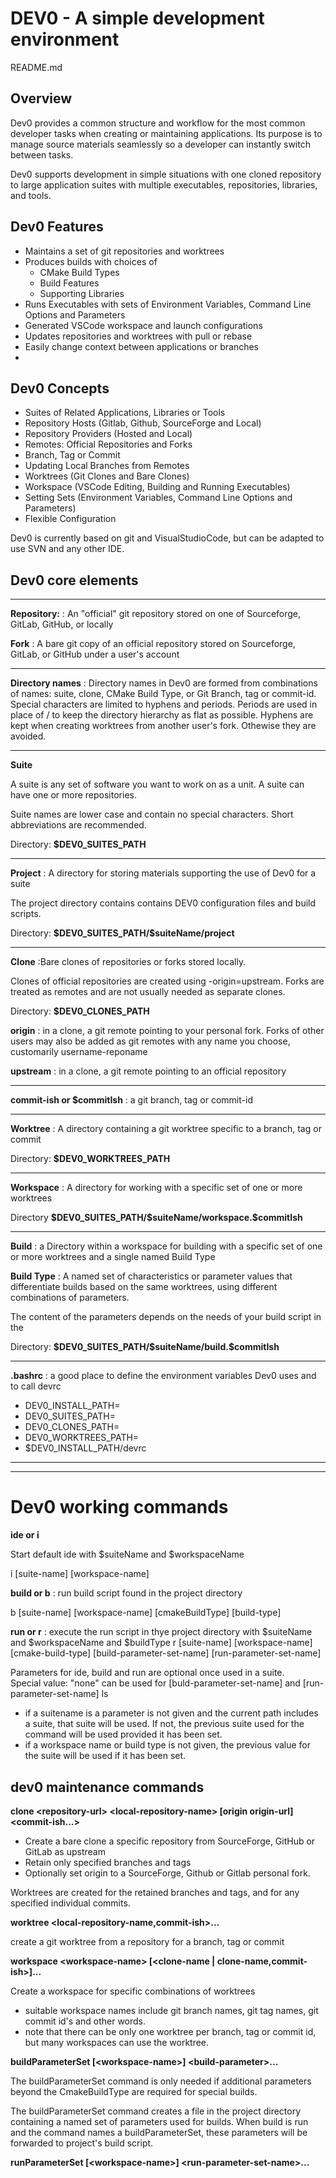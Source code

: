 # DEV0 - A simple development environment

README.md

## Overview

Dev0 provides a common structure and workflow for the most common developer tasks
when creating or maintaining applications. Its purpose is to manage source materials
seamlessly so a developer can instantly switch between tasks.

Dev0 supports development in simple situations with one cloned repository
to large application suites with multiple executables, repositories,
libraries, and tools.

## Dev0 Features

- Maintains a set of git repositories and worktrees
- Produces builds with choices of
  - CMake Build Types
  - Build Features
  - Supporting Libraries
- Runs Executables with sets of Environment Variables, Command Line Options and Parameters
- Generated VSCode workspace and launch configurations
- Updates repositories and worktrees with pull or rebase
- Easily change context between applications or branches
-
## Dev0 Concepts

- Suites of Related Applications, Libraries or Tools
- Repository Hosts (Gitlab, Github, SourceForge and Local)
- Repository Providers (Hosted and Local)
- Remotes: Official Repositories and Forks
- Branch, Tag or Commit
- Updating Local Branches from Remotes
- Worktrees (Git Clones and Bare Clones)
- Workspace (VSCode Editing, Building and Running Executables)
- Setting Sets (Environment Variables, Command Line Options and Parameters)
- Flexible Configuration

Dev0 is currently based on git and VisualStudioCode, but can be adapted to use SVN  and any other IDE.

## Dev0 core elements

***
**Repository:**
: An "official" git repository stored on one of Sourceforge, GitLab, GitHub, or locally

**Fork**
: A bare git copy of an official repository stored on Sourceforge, GitLab, or GitHub under a user's account
***
**Directory names**
: Directory names in Dev0 are formed from combinations of names: suite, clone, CMake Build Type, or Git Branch, tag or commit-id.  Special characters are limited to hyphens and periods.  Periods are used in place of / to keep the directory hierarchy as flat as possible. Hyphens are kept when creating worktrees from another user's fork.  Othewise they are avoided.
***
**Suite**

A suite is any set of software you want to work on as a unit.  A suite can have one or more repositories.

Suite names are lower case and contain no special characters.  Short abbreviations are recommended.

Directory: **$DEV0_SUITES_PATH**
***
**Project**
: A directory for storing materials supporting the use of Dev0 for a suite

The project directory contains contains DEV0 configuration files and build scripts.

Directory: **\$DEV0\_SUITES\_PATH/\$suiteName/project**
***
**Clone**
:Bare clones of repositories or forks stored locally.

Clones of official repositories are created using -origin=upstream.  Forks are treated as remotes and are not usually needed as separate clones.

Directory: **\$DEV0\_CLONES\_PATH**

**origin**
: in a clone, a git remote pointing to your personal fork.  Forks of other users may also be added as git remotes with any name you choose, customarily username-reponame

**upstream**
: in a clone, a git remote pointing to an official repository

***
**commit-ish or \$commitIsh**
: a git branch, tag or commit-id
***
**Worktree**
: A directory containing a git worktree specific to a branch, tag or commit

Directory: **\$DEV0\_WORKTREES\_PATH**

***

**Workspace**
: A directory for working with a specific set of one or more worktrees

Directory **\$DEV0\_SUITES\_PATH\/$suiteName\/workspace.\$commitIsh**
***

**Build** 
: a Directory within a workspace for building with a specific set of one or more worktrees and a single named Build Type

**Build Type**
: A named set of characteristics or parameter values that differentiate builds based on the same worktrees, using different combinations of parameters. 

The content of the parameters depends on the needs of your build script in the 

Directory: **\$DEV0\_SUITES\_PATH\/$suiteName\/build.\$commitIsh**
***

**.bashrc**
: a good place to define the environment variables Dev0 uses and to call devrc

- DEV0_INSTALL_PATH=
- DEV0_SUITES_PATH=
- DEV0_CLONES_PATH=
- DEV0_WORKTREES_PATH=
- $DEV0_INSTALL_PATH/devrc
***
***
# Dev0 working commands

**ide or i**

Start default ide with $suiteName and $workspaceName

i [suite-name] [workspace-name]

**build or b**
: run build script found in the project directory 

b [suite-name] [workspace-name] [cmakeBuildType] [build-type]

**run or r**
: execute the run script in thye project directory with $suiteName and $workspaceName and $buildType
r [suite-name] [workspace-name] [cmake-build-type] [build-parameter-set-name] [run-parameter-set-name]

Parameters for ide, build and run are optional once used in a suite.  
Special value: "none" can be used for [buld-parameter-set-name] and [run-parameter-set-name] ls

- if a suitename is a parameter is not given and the current path includes a suite, that suite will be used.  If not, the previous suite used for the command will be used provided it has been set.
- if a workspace name  or build type is not given, the previous value for the suite will be used if it has been set.

## dev0 maintenance commands

**clone \<repository-url> \<local-repository-name> [origin origin-url] \<commit-ish...>**

- Create a bare clone a specific repository from SourceForge, GitHub or GitLab as upstream
- Retain only specified branches and tags
- Optionally set origin to a SourceForge, Github or Gitlab personal fork. 
  
Worktrees are created for the retained branches and tags, and for any specified individual commits.

**worktree \<local-repository-name,commit-ish>...**

create a git worktree from a repository for a branch, tag or commit 

**workspace \<workspace-name> [\<clone-name | clone-name,commit-ish>]...**

Create a workspace for specific combinations of worktrees

- suitable workspace names include git branch names, git tag names, git commit id's and other words.
- note that there can be only one worktree per branch, tag or commit id, but many workspaces can use the worktree.
  
**buildParameterSet [\<workspace-name>] \<build-parameter>...**

The buildParameterSet command is only needed if additional parameters beyond the CmakeBuildType are required for special builds.

The buildParameterSet command creates a file in the project directory containing a named set of parameters used for builds.  When build is run and the command names a buildParameterSet, these parameters will be forwarded to project's build script.

**runParameterSet [\<workspace-name>] \<run-parameter-set-name>...**
